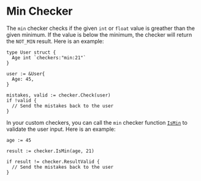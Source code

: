 # Min Checker

The `min` checker checks if the given ```int``` or ```float``` value is greather than the given minimum. If the value is below the minimum, the checker will return the `NOT_MIN` result. Here is an example:

```golang
type User struct {
  Age int `checkers:"min:21"`
}

user := &User{
  Age: 45,
}

mistakes, valid := checker.Check(user)
if !valid {
  // Send the mistakes back to the user
}
```

In your custom checkers, you can call the `min` checker function [`IsMin`](https://pkg.go.dev/github.com/cinar/checker#IsMin) to validate the user input. Here is an example:

```golang
age := 45

result := checker.IsMin(age, 21)

if result != checker.ResultValid {
  // Send the mistakes back to the user
}
```
